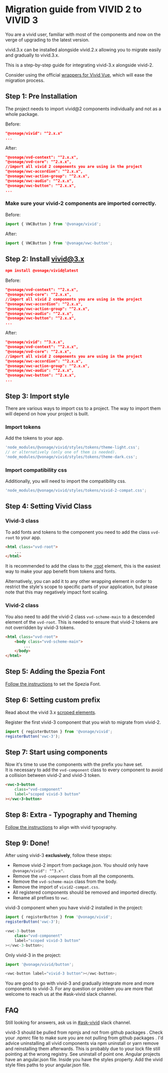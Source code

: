 # Migration guide from VIVID 2 to VIVID 3

You are a vivid user, familiar with most of the components and now on the verge of upgrading to the latest version.

vivid.3.x can be installed alongside vivid.2.x allowing you to migrate easily and gradually to vivid.3.x.

This is a step-by-step guide for integrating vivid-3.x alongside vivid-2.

<vwc-note connotation="information" icon="info-solid" headline="Using Vue.js?">
	<div>Consider using the official <a href="https://vonage.github.io/vivid-vue/" target="_blank" rel="noopener noreferrer">wrappers for Vivid Vue</a>, which will ease the migration process.</div>
</vwc-note>

## Step 1: Pre Installation

The project needs to import vivid@2 components individually and not as a whole package.

Before:

```json
"@vonage/vivid": "^2.x.x"
...
```

After:

```json
"@vonage/vvd-context": "^2.x.x",
"@vonage/vvd-core": "^2.x.x",
//import all vivid 2 components you are using in the project
"@vonage/vwc-accordion": "^2.x.x",
"@vonage/vwc-action-group": "^2.x.x",
"@vonage/vwc-audio": "^2.x.x",
"@vonage/vwc-button": "^2.x.x",
...
```

### Make sure your vivid-2 components are imported correctly.

Before:

```js
import { VWCButton } from '@vonage/vivid';
```

After:

```js
import { VWCButton } from '@vonage/vwc-button';
```

## Step 2: Install vivid@3.x

```json
npm install @vonage/vivid@latest
```

Before:

```json
"@vonage/vvd-context": "^2.x.x",
"@vonage/vvd-core": "^2.x.x",
//import all vivid 2 components you are using in the project
"@vonage/vwc-accordion": "^2.x.x",
"@vonage/vwc-action-group": "^2.x.x",
"@vonage/vwc-audio": "^2.x.x",
"@vonage/vwc-button": "^2.x.x",
...
```

After:

```json
"@vonage/vivid": "^3.x.x",
"@vonage/vvd-context": "^2.x.x",
"@vonage/vvd-core": "^2.x.x",
//import all vivid 2 components you are using in the project
"@vonage/vwc-accordion": "^2.x.x",
"@vonage/vwc-action-group": "^2.x.x",
"@vonage/vwc-audio": "^2.x.x",
"@vonage/vwc-button": "^2.x.x",
...
```

## Step 3: Import style

There are various ways to import css to a project. The way to import them will depend on how your project is built.

### Import tokens

Add the tokens to your app.

```js
'node_modules/@vonage/vivid/styles/tokens/theme-light.css';
// or alternatively (only one of them is needed).
'node_modules/@vonage/vivid/styles/tokens/theme-dark.css';
```

### Import compatibility css

Additionally, you will need to import the compatibility css.

```js
'node_modules/@vonage/vivid/styles/tokens/vivid-2-compat.css';
```

## Step 4: Setting Vivid Class

### Vivid-3 class

To add fonts and tokens to the component you need to add the class `vvd-root` to your app.

```html
<html class="vvd-root">
	...
</html>
```

It is recommended to add the class to the [:root](https://developer.mozilla.org/en-US/docs/Web/CSS/:root) element, this is the easiest way to make your app benefit from tokens and fonts.

Alternatively, you can add it to any other wrapping element in order to restrict the style's scope to specific parts of your application, but please note that this may negatively impact font scaling.

### Vivid-2 class

You also need to add the vivid-2 class `vvd-scheme-main` to a descended element of the `vvd-root`.
This is needed to ensure that vivid-2 tokens are not overridden by vivid-3 tokens.

```html
<html class="vvd-root">
	<body class="vvd-scheme-main">
		...
	</body>
</html>
```

## Step 5: Adding the Spezia Font
[Follow the instructions](/getting-started/fonts-and-tokens) to set the Spezia Font.

## Step 6: Setting custom prefix

Read about the vivid 3.x [scroped elements](/getting-started/advanced/#scoped-elements).

Register the first vivid-3 component that you wish to migrate from vivid-2.

```js
import { registerButton } from '@vonage/vivid';
registerButton('vwc-3');
```

## Step 7: Start using components

Now it's time to use the components with the prefix you have set.  
It is necessary to add the `vvd-component` class to every component to avoid a collision between vivid-2 and vivid-3 token.

```html
<vwc-3-button
	class="vvd-component"
	label="scoped vivid-3 button"
></vwc-3-button>
```

## Step 8: Extra - Typography and Theming

[Follow the instructions](/getting-started/advanced#styles-optional) to align with vivid typography.

## Step 9: Done!

After using vivid-3 **exclusively**, follow these steps:

- Remove vivid-2 import from package.json. You should only have `@vonage/vivid": "^3.x"`.
- Remove the `vvd-component` class from all the components.
- Remove the `vvd-scheme-main` class from the body.
- Remove the import of `vivid2-compat.css`.
- All registered components should be removed and imported directly.
- Rename all prefixes to `vwc`.

vivid-3 component when you have vivid-2 installed in the project:

```js
import { registerButton } from '@vonage/vivid';
registerButton('vwc-3');

<vwc-3-button
	class="vvd-component"
	label="scoped vivid-3 button"
></vwc-3-button>;
```

Only vivid-3 in the project:

```js
import '@vonage/vivid/button';

<vwc-button label="vivid-3 button"></vwc-button>;
```

You are good to go with vivid-3 and gradually integrate more and more components to vivid-3.
For any question or problem you are more that welcome to reach us at the #ask-vivid slack channel.

## FAQ

Still looking for answers, ask us in [#ask-vivid](https://vonage.slack.com/archives/C013F0YKH99) slack channel.

<vwc-accordion>
  <vwc-accordion-item heading="'No matching version found for' Error">
    vivid-3 should be pulled from npmjs and not from github packages . Check your .npmrc file to make sure you are not pulling from github packages . I'd advice uninstalling all vivid components via npm uninstall or yarn remove and reinstalling them afterwards.
  </vwc-accordion-item>
  <vwc-accordion-item heading="403 in CI after installing from npmjs">
    This is probably due to your lock file still pointing at the wrong registry. See uninstall of point one.
  </vwc-accordion-item>
  <vwc-accordion-item heading="Loading external CSS in angular">
    Angular projects have an angular.json file. Inside you have the  styles property. Add the vivid style files paths to your angular.json file.
  </vwc-accordion-item>
</vwc-accordion>
